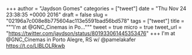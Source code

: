 
+++
author = "Jaydson Gomes"
categories = ["tweet"]
date = "Thu Nov 24 23:38:35 +0000 2016"
draft = false
slug = "02196a7c008e8b775604ac113e5591bad56bd578"
tags = ["tweet"]
title = """I'm at @GNC_Cinemas in Po..."""
tweet = true
micro = true
tweet_url = "https://twitter.com/jaydson/status/801933061445353476"
+++
I'm at @GNC_Cinemas in Porto Alegre, RS w/ @pamelakafer https://t.co/LIBLOLRkwb

